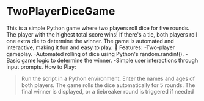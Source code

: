 # TwoPlayerDiceGame
This is a simple Python game where two players roll dice for five rounds. The player with the highest total score wins! If there's a tie, both players roll one extra die to determine the winner. The game is automated and interactive, making it fun and easy to play. 🚀
Features:
-Two-player gameplay.
-Automated rolling of dice using Python's random.randint().
-Basic game logic to determine the winner.
-Simple user interactions through input prompts.
How to Play:
>Run the script in a Python environment.
>Enter the names and ages of both players.
>The game rolls the dice automatically for 5 rounds.
>The final winner is displayed, or a tiebreaker round is triggered if needed
